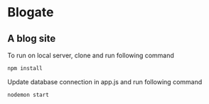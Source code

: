 # Blogate
## A blog site
To run on local server, clone and run following command

```bash
npm install
``` 
Update database connection in app.js and run following command

```bash
nodemon start
```
